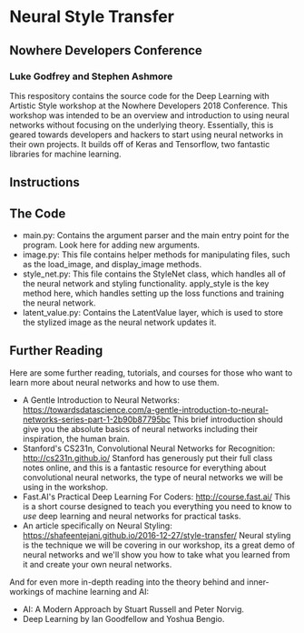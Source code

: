 # Neural Style Transfer
## Nowhere Developers Conference
### Luke Godfrey and Stephen Ashmore

This respository contains the source code for the Deep Learning with Artistic Style workshop at the Nowhere Developers 2018 Conference. This workshop was intended to be an overview and introduction to using neural networks without focusing on the underlying theory. Essentially, this is geared towards developers and hackers to start using neural networks in their own projects. It builds off of Keras and Tensorflow, two fantastic libraries for machine learning.


## Instructions


## The Code
- main.py: Contains the argument parser and the main entry point for the program. Look here for adding new arguments.
- image.py: This file contains helper methods for manipulating files, such as the load_image, and display_image methods.
- style_net.py: This file contains the StyleNet class, which handles all of the neural network and styling functionality. apply_style is the key method here, which handles setting up the loss functions and training the neural network.
- latent_value.py: Contains the LatentValue layer, which is used to store the stylized image as the neural network updates it.


## Further Reading
Here are some further reading, tutorials, and courses for those who want to learn more about neural networks and how to use them.
- A Gentle Introduction to Neural Networks: https://towardsdatascience.com/a-gentle-introduction-to-neural-networks-series-part-1-2b90b87795bc  This brief introduction should give you the absolute basics of neural networks including their inspiration, the human brain.
- Stanford's CS231n, Convolutional Neural Networks for Recognition: http://cs231n.github.io/ Stanford has generously put their full class notes online, and this is a fantastic resource for everything about convolutional neural networks, the type of neural networks we will be using in the workshop.
- Fast.AI's Practical Deep Learning For Coders: http://course.fast.ai/  This is a short course designed to teach you everything you need to know to *use* deep learning and neural networks for practical tasks.
- An article specifically on Neural Styling: https://shafeentejani.github.io/2016-12-27/style-transfer/ Neural styling is the technique we will be covering in our workshop, its a great demo of  neural networks and we'll show you how to take what you learned from it and create your own neural networks.

And for even more in-depth reading into the theory behind and inner-workings of machine learning and AI:
- AI: A Modern Approach by Stuart Russell and Peter Norvig.
- Deep Learning by Ian Goodfellow and Yoshua Bengio.
